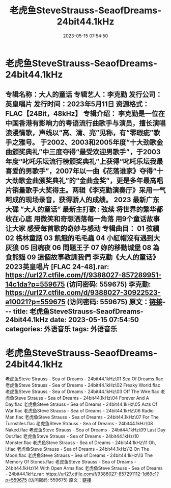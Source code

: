 ﻿---
title: 老虎鱼SteveStrauss-SeaofDreams-24bit44.1kHz
date: 2023-05-15 07:54:50
categories: 外语音乐
tags: 外语音乐
---
# 老虎鱼SteveStrauss-SeaofDreams-24bit44.1kHz

专辑名称：大人的童话
专辑艺人：李克勤
发行公司：英皇唱片
发行时间：2023年5月11日
资源格式：FLAC【24Bit，48kHz】
专辑介绍：
李克勤是一位在中国香港有影响力的粤语流行曲歌手与演员，擅长演唱浪漫情歌，声线以“高、清、亮”见称，有“零瑕疵”歌手之雅号。
于2002、2003和2005年度“十大劲歌金曲颁奖典礼”中三度夺得“最受欢迎男歌手”，于2003年度“叱吒乐坛流行榜颁奖典礼”上获得“叱吒乐坛我最喜爱的男歌手”，2007年以一曲《花落谁家》夺得“十大劲歌金曲颁奖典礼”的“金曲金奖”，更是多年最高唱片销量歌手大奖得主。两辑《李克勤演奏厅》采用一气呵成的现场录音，获得骄人的成绩。
2023 最新广东大碟 ”大人的童话” 最新主打歌 : 弦续 将世界的繁华都收在心底 用微笑和奇想洒落每一角落
用9个童话故事让大家 感受每首歌的奇妙与感动
专辑曲目：
01 弦續
02 格林童話
03 飢餓的毛毛蟲
04 小紅帽沒有遇到大灰狼
05 回魂夜
06 問題王子
07 妳的移動城堡
08 為食熊貓
09 這個故事教訓我們
李克勤《大人的童话》2023英皇唱片 [FLAC 24-48].rar: https://url27.ctfile.com/f/9388027-857289951-14c1da?p=559675
(访问密码: 559675)
李克勤: https://url27.ctfile.com/d/9388027-30922523-a10021?p=559675
(访问密码: 559675)
原文：[链接](https://blog.sina.com.cn/s/blog_1647c7e76010311vu.html)---
title: 老虎鱼SteveStrauss-SeaofDreams-24bit44.1kHz
date: 2023-05-15 07:54:50
categories: 外语音乐
tags: 外语音乐
---
# 老虎鱼SteveStrauss-SeaofDreams-24bit44.1kHz

老虎鱼Steve Strauss - Sea of Dreams -
24bit44.1kHz\01 Sea Of Dreams.flac
老虎鱼Steve Strauss - Sea of Dreams - 24bit44.1kHz\02 Freaky
World.flac
老虎鱼Steve Strauss - Sea of Dreams - 24bit44.1kHz\03 Off The
Wire.flac
老虎鱼Steve Strauss - Sea of Dreams - 24bit44.1kHz\04 Forever And A
Day.flac
老虎鱼Steve Strauss - Sea of Dreams - 24bit44.1kHz\05 Acts Of
War.flac
老虎鱼Steve Strauss - Sea of Dreams - 24bit44.1kHz\06 Radio
Man.flac
老虎鱼Steve Strauss - Sea of Dreams - 24bit44.1kHz\07 For The
Turnstiles.flac
老虎鱼Steve Strauss - Sea of Dreams - 24bit44.1kHz\08
Naked.flac
老虎鱼Steve Strauss - Sea of Dreams - 24bit44.1kHz\09 Last Day
Out.flac
老虎鱼Steve Strauss - Sea of Dreams - 24bit44.1kHz\10
Monster.flac
老虎鱼Steve Strauss - Sea of Dreams - 24bit44.1kHz\11 Oh,
I.flac
老虎鱼Steve Strauss - Sea of Dreams - 24bit44.1kHz\12 On The
Moon.flac
老虎鱼Steve Strauss - Sea of Dreams - 24bit44.1kHz\13 The Memory Of
Stones.flac
老虎鱼Steve Strauss - Sea of Dreams - 24bit44.1kHz\14 With Open
Arms.flac
老虎鱼Steve Strauss - Sea of Dreams - 24bit44.1kHz.rar: https://url27.ctfile.com/f/9388027-857291112-1d69c1?p=559675
(访问密码: 559675)
原文：[链接](https://blog.sina.com.cn/s/blog_1647c7e76010311vu.html)